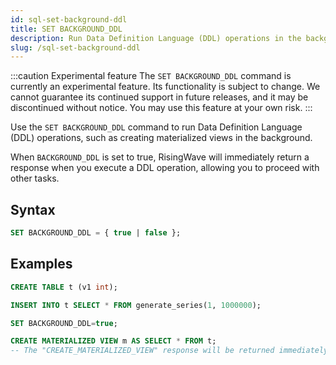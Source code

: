 ```yaml
---
id: sql-set-background-ddl
title: SET BACKGROUND_DDL
description: Run Data Definition Language (DDL) operations in the background.
slug: /sql-set-background-ddl
---
```

<head>
  <link rel="canonical" href="https://docs.risingwave.com/docs/current/sql-set-background-ddl/" />
</head>

:::caution Experimental feature
The `SET BACKGROUND_DDL` command is currently an experimental feature. Its functionality is subject to change. We cannot guarantee its continued support in future releases, and it may be discontinued without notice. You may use this feature at your own risk.
:::

Use the `SET BACKGROUND_DDL` command to run Data Definition Language (DDL) operations, such as creating materialized views in the background.

When `BACKGROUND_DDL` is set to true, RisingWave will immediately return a response when you execute a DDL operation, allowing you to proceed with other tasks. 

## Syntax

```sql
SET BACKGROUND_DDL = { true | false };
```

## Examples

```sql
CREATE TABLE t (v1 int);

INSERT INTO t SELECT * FROM generate_series(1, 1000000);

SET BACKGROUND_DDL=true;

CREATE MATERIALIZED VIEW m AS SELECT * FROM t; 
-- The "CREATE_MATERIALIZED_VIEW" response will be returned immediately.
```